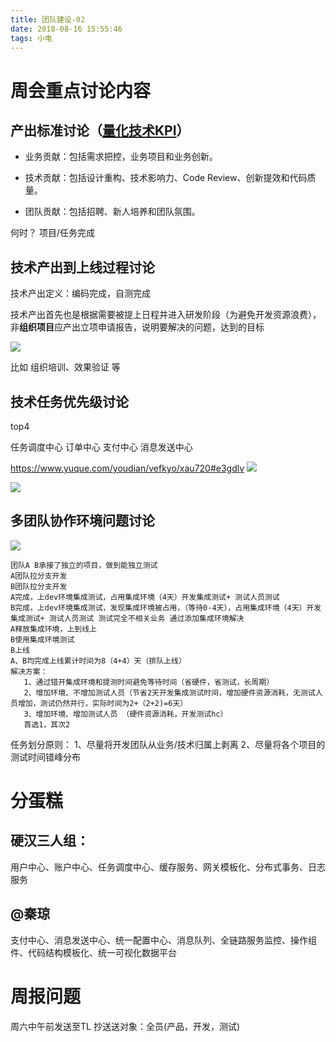 ```yaml
---
title: 团队建设-02
date: 2018-08-16 15:55:46
tags: 小电
---
```



# 周会重点讨论内容

## 产出标准讨论（[量化技术KPI](https://mp.weixin.qq.com/s/0o1d8zsrAdrhr-UUcqvFpw)）


* 业务贡献：包括需求把控，业务项目和业务创新。

* 技术贡献：包括设计重构、技术影响力、Code Review、创新提效和代码质量。

* 团队贡献：包括招聘、新人培养和团队氛围。


何时？ 项目/任务完成


    
## 技术产出到上线过程讨论

技术产出定义：编码完成，自测完成

技术产出首先也是根据需要被提上日程并进入研发阶段（为避免开发资源浪费），非**组织项目**应产出立项申请报告，说明要解决的问题，达到的目标

![](http://qianzhang.9rmb.club/15347339673586.jpg)


比如 组织培训、效果验证 等


## 技术任务优先级讨论

top4

任务调度中心
订单中心
支付中心
消息发送中心


https://www.yuque.com/youdian/vefkyo/xau720#e3gdlv
![](http://qianzhang.9rmb.club/15347358764438.jpg)

![](http://qianzhang.9rmb.club/15347358391220.jpg)


## 多团队协作环境问题讨论


![](http://qianzhang.9rmb.club/15344065344186.jpg)
    
    团队A B承接了独立的项目，做到能独立测试
    A团队拉分支开发
    B团队拉分支开发
    A完成，上dev环境集成测试，占用集成环境（4天）开发集成测试+ 测试人员测试
    B完成，上dev环境集成测试，发现集成环境被占用，（等待0-4天），占用集成环境（4天）开发集成测试+ 测试人员测试 测试完全不相关业务 通过添加集成环境解决
    A释放集成环境，上到线上
    B使用集成环境测试
    B上线
    A、B均完成上线累计时间为8（4+4）天（排队上线）
    解决方案：
	   1、通过错开集成环境和提测时间避免等待时间（省硬件，省测试，长周期） 
	   2、增加环境、不增加测试人员（节省2天开发集成测试时间，增加硬件资源消耗，无测试人员增加，测试仍然并行，实际时间为2+（2+2)=6天）
	   3、增加环境、增加测试人员 （硬件资源消耗，开发测试hc）
	   首选1，其次2

任务划分原则：
    1、尽量将开发团队从业务/技术归属上剥离
    2、尽量将各个项目的测试时间错峰分布
    
# 分蛋糕

## 硬汉三人组：

用户中心、账户中心、任务调度中心、缓存服务、网关模板化、分布式事务、日志服务

## @秦琼

支付中心、消息发送中心、统一配置中心、消息队列、全链路服务监控、操作组件、代码结构模板化、统一可视化数据平台


# 周报问题

周六中午前发送至TL
抄送送对象：全员(产品，开发，测试)

